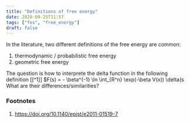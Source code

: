 ```yaml
---
title: "Definitions of free energy"
date: 2020-09-25T11:57
tags: ["fes", "free_energy"]
draft: false
---
```


In the literature, two different definitions of the free energy are common:
1. thermodynamic / probabilistic free energy
2. geometric free energy

The question is how to interprete the delta function in the following definition [[^1]]
$F(s) = - \beta^{-1} \ln \int_{R^n} \exp(-\beta V(x)) \delta(s
What are their differences/similarities?

### Footnotes
1. https://doi.org/10.1140/epjst/e2011-01519-7


